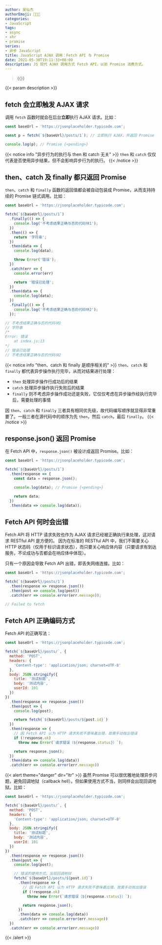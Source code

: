 ```yaml
---
author: 吴仙杰
authorEmoji: 🧑🏻‍💻
categories:
- JavaScript
tags:
- async
- xhr
- promise
series:
- 异步 JavaScript
title: JavaScript AJAX 调用：Fetch API 与 Promise
date: 2021-05-30T19:11:33+08:00
description: JS 现代 AJAX 调用方式 Fetch API，以前 Promise 消费方式。
---
```


> {{<reprint>}}

{{< param description >}}

## fetch 会立即触发 AJAX 请求

调用 `fetch` 函数时就会在后台**立即**执行 AJAX 请求。比如：

```js
const baseUrl = 'https://jsonplaceholder.typicode.com';

const p = fetch(`${baseUrl}/posts/1`); // 立即执行 AJAX，并返回 Promise

console.log(p); // Promise {<pending>}
```

{{< notice info "异步行为的执行与 then 和 catch 无关" >}}
`then` 和 `catch` 仅仅代表是否使用异步结果，但不会影响异步行为的执行。
{{< /notice >}}

## then、catch 及 finally 都只返回 Promise

`then`、`catch` 和 `finally` 函数的返回值都会被自动包装成 Promise，从而支持持续的 Promise 链式调用。比如：

```js
const baseUrl = 'https://jsonplaceholder.typicode.com';

fetch(`${baseUrl}/posts/1`)
  .finally(() => {
    console.log('不考虑结果正确与否的代码块1');
  })
  .then(() => {
    return '字符串';
  })
  .then(data => {
    console.log(data);

    throw Error('错误');
  })
  .catch(err => {
    console.error(err)

    return '错误已处理';
  })
  .then(data => {
    console.log(data);
  })
  .finally(() => {
    console.log('不考虑结果正确与否的代码块2');
  });

// 不考虑结果正确与否的代码块1
// 字符串
/*
Error: 错误
    at index.js:13
*/
// 错误已处理
// 不考虑结果正确与否的代码块2
```

{{< notice info "then、catch 和 finally 是顺序相关的" >}}
`then`、`catch` 和 `finally` 都代表异步操作执行完毕，从而对结果进行处理：

- `then` 处理异步操作行成功后的结果
- `catch` 处理异步操作执行失败后的结果
- `finally` 则不考虑异步操作成功还是失败，它仅仅考虑在异步操作经执行完毕后，需要处理的事情

因 `then`、`catch` 和 `finally` 三者具有相同优先级，故代码编写顺序就显得非常重要了。一般三者在源代码中的顺序为先 `then`，然后 `catch`，最后 `finally`。
{{< /notice >}}

## response.json() 返回 Promise

在 Fetch API 中，`response.json()` 被设计成返回 Promise。比如：

```js
const baseUrl = 'https://jsonplaceholder.typicode.com';

fetch(`${baseUrl}/posts/1`)
  .then(response => {
    const data = response.json();

    console.log(data); // Promise {<pending>}

    return data;
  })
  .then(data => console.log(data));
```

## Fetch API 何时会出错

Fetch API 将 HTTP 请求失败也作为 AJAX 请求已经被正确执行来处理，这对请求 RESTful API 是方便的。
因为在标准的 RESTful API 中，我们不需要关心 HTTP 状态码（仅用于标识请求状态），而只要关心响应体内容（只要请求有到达服务，不论成功与否都会在响应体中体现）。

只有一个原因会导致 Fetch API 出错，即丢失网络连接。比如：

```js
const baseUrl = 'https://jsonplaceholder.typicode.com';

fetch(`${baseUrl}/posts/1`)
  .then(response => response.json())
  .then(post => console.log(post))
  .catch(err => console.error(err.message));

// Failed to fetch
```

## Fetch API 正确编码方式

Fetch API 的正确写法：

```js
const baseUrl = 'https://jsonplaceholder.typicode.com';

fetch(`${baseUrl}/posts/`, {
  method: 'POST',
  headers: {
    'Content-type': 'application/json; charset=UTF-8'
  },
  body: JSON.stringify({
    title: '测试标题',
    body: '测试内容',
    userId: 101
  })
})
  .then(response => response.json())
  .then(post => {
    console.log(post);

    return fetch(`${baseUrl}/posts/${post.id}`)
  })
  .then(response => {
    // 因 Fetch API 认为 HTTP 请求失败不意味着出错，故需手动抛出错误
    if (!response.ok)
      throw new Error(`请求错误（${response.status}）`);

    return response.json();
  })
  .then(data => console.log(data))
  .catch(err => console.error(err.message))
```

{{< alert theme="danger" dir="ltr" >}}
虽然 Promise 可以很优雅地处理异步问题，避免回调地狱（callback hell）。但如果使用方式不当，则同样会出现回调地狱。比如：

```js
const baseUrl = 'https://jsonplaceholder.typicode.com';

fetch(`${baseUrl}/posts/`, {
  method: 'POST',
  headers: {
    'Content-type': 'application/json; charset=UTF-8'
  },
  body: JSON.stringify({
    title: '测试标题',
    body: '测试内容',
    userId: 101
  })
})
  .then(response => response.json())
  .then(post => {
    console.log(post);

    // 错误的使用方式，出现回调地狱
    fetch(`${baseUrl}/posts/${post.id}`)
      .then(response => {
        // 因 Fetch API 认为 HTTP 请求失败不意味着出错，故需手动抛出错误
        if (!response.ok)
          throw new Error(`请求错误（${response.status}）`);

        return response.json();
      })
      .then(data => console.log(data))
      .catch(err => console.error(err.message))
  })
  .catch(err => console.error(err.message))
```
{{< /alert >}}
